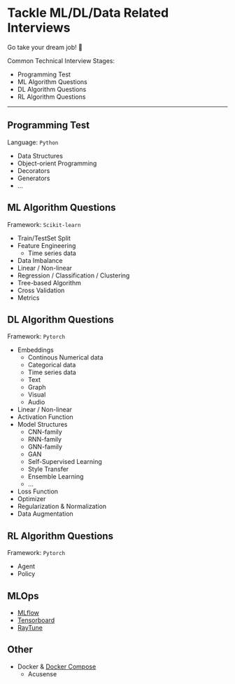 # Tackle ML/DL/Data Related Interviews

Go take your dream job! :rocket:

Common Technical Interview Stages:

- Programming Test
- ML Algorithm Questions
- DL Algorithm Questions
- RL Algorithm Questions

---

## Programming Test
Language: `Python`

- Data Structures
- Object-orient Programming
- Decorators
- Generators
- ...


## ML Algorithm Questions
Framework: `Scikit-learn`

- Train/TestSet Split
- Feature Engineering
  - Time series data
- Data Imbalance
- Linear / Non-linear
- Regression / Classification / Clustering
- Tree-based Algorithm
- Cross Validation
- Metrics

## DL Algorithm Questions
Framework: `Pytorch`

- Embeddings
  - Continous Numerical data
  - Categorical data
  - Time series data
  - Text
  - Graph
  - Visual
  - Audio
- Linear / Non-linear 
- Activation Function 
- Model Structures
  - CNN-family
  - RNN-family
  - GNN-family
  - GAN
  - Self-Supervised Learning
  - Style Transfer
  - Ensemble Learning
  - ...
- Loss Function
- Optimizer
- Regularization & Normalization
- Data Augmentation

## RL Algorithm Questions
Framework: `Pytorch`

- Agent
- Policy

## MLOps
- [MLflow](MLOps/mlflow.md)
- [Tensorboard](MLOps/tensorboard.md)
- [RayTune](MLOps/ray.md)

## Other
- Docker & [Docker Compose](https://www.runoob.com/docker/docker-compose.html)
  - Acusense
